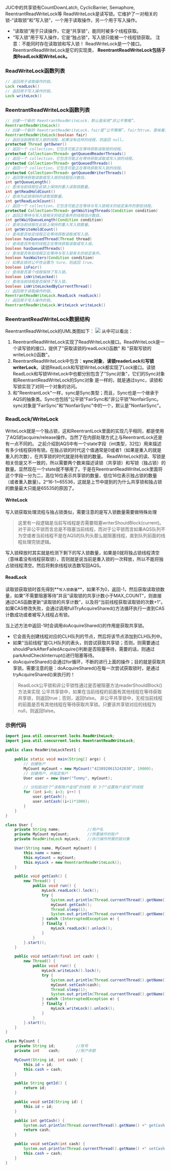 JUC中的共享锁有CountDownLatch, CyclicBarrier, Semaphore, ReentrantReadWriteLock等
ReadWriteLock是读写锁。它维护了一对相关的锁-“读取锁”和“写入锁”，一个用于读取操作，另一个用于写入操作。
- “读取锁”用于只读操作，它是“共享锁”，能同时被多个线程获取。
- “写入锁”用于写入操作，它是“独占锁”，写入锁只能被一个线程锁获取。
注意：不能同时存在读取锁和写入锁！
ReadWriteLock是一个接口。ReentrantReadWriteLock是它的实现类，
**ReentrantReadWriteLock包括子类ReadLock和WriteLock。**

<!-- more -->

### ReadWriteLock函数列表
```java
// 返回用于读取操作的锁。
Lock readLock()
// 返回用于写入操作的锁。
Lock writeLock()
```
### ReentrantReadWriteLock函数列表
```java
// 创建一个新的 ReentrantReadWriteLock，默认是采用“非公平策略”。
ReentrantReadWriteLock()
// 创建一个新的 ReentrantReadWriteLock，fair是“公平策略”。fair为true，意味着公平策略；否则，意味着非公平策略。
ReentrantReadWriteLock(boolean fair)
// 返回当前拥有写入锁的线程，如果没有这样的线程，则返回 null。
protected Thread getOwner()
// 返回一个 collection，它包含可能正在等待获取读取锁的线程。
protected Collection<Thread> getQueuedReaderThreads()
// 返回一个 collection，它包含可能正在等待获取读取或写入锁的线程。
protected Collection<Thread> getQueuedThreads()
// 返回一个 collection，它包含可能正在等待获取写入锁的线程。
protected Collection<Thread> getQueuedWriterThreads()
// 返回等待获取读取或写入锁的线程估计数目。
int getQueueLength()
// 查询当前线程在此锁上保持的重入读取锁数量。
int getReadHoldCount()
// 查询为此锁保持的读取锁数量。
int getReadLockCount()
// 返回一个 collection，它包含可能正在等待与写入锁相关的给定条件的那些线程。
protected Collection<Thread> getWaitingThreads(Condition condition)
// 返回正等待与写入锁相关的给定条件的线程估计数目。
int getWaitQueueLength(Condition condition)
// 查询当前线程在此锁上保持的重入写入锁数量。
int getWriteHoldCount()
// 查询是否给定线程正在等待获取读取或写入锁。
boolean hasQueuedThread(Thread thread)
// 查询是否所有的线程正在等待获取读取或写入锁。
boolean hasQueuedThreads()
// 查询是否有些线程正在等待与写入锁有关的给定条件。
boolean hasWaiters(Condition condition)
// 如果此锁将公平性设置为 ture，则返回 true。
boolean isFair()
// 查询是否某个线程保持了写入锁。
boolean isWriteLocked()
// 查询当前线程是否保持了写入锁。
boolean isWriteLockedByCurrentThread()
// 返回用于读取操作的锁。
ReentrantReadWriteLock.ReadLock readLock()
// 返回用于写入操作的锁。
ReentrantReadWriteLock.WriteLock writeLock()
```

### ReentrantReadWriteLock数据结构
ReentrantReadWriteLock的UML类图如下：
![](http://images.cnitblog.com/blog/497634/201401/271424418287593.jpg)
从中可以看出：
1. ReentrantReadWriteLock实现了ReadWriteLock接口。ReadWriteLock是一个读写锁的接口，提供了"获取读锁的readLock()函数" 和 "获取写锁的writeLock()函数"。
2. ReentrantReadWriteLock中包含：**sync对象**，**读锁readerLock**和**写锁writerLock**。读锁ReadLock和写锁WriteLock都实现了Lock接口。读锁ReadLock和写锁WriteLock中也都分别包含了"Sync对象"，它们的Sync对象和ReentrantReadWriteLock的Sync对象 是一样的，就是通过sync，读锁和写锁实现了对同一个对象的访问。
3. 和"ReentrantLock"一样，sync是Sync类型；而且，Sync也是一个继承于AQS的抽象类。Sync也包括"公平锁"FairSync和"非公平锁"NonfairSync。sync对象是"FairSync"和"NonfairSync"中的一个，默认是"NonfairSync"。



### ReadLock/WriteLock
WriteLock就是一个独占锁，这和ReentrantLock里面的实现几乎相同，都是使用了AQS的acquire/release操作。当然了在内部处理方式上与ReentrantLock还是有一点不同的。
之前介绍到AQS中有一个state字段（int类型，32位）用来描述有多少线程获持有锁。在独占锁的时代这个值通常是0或者1（如果是重入的就是重入的次数），在共享锁的时代就是持有锁的数量。
ReadWriteLock的读、写锁是相关但是又不一致的，所以需要两个数来描述读锁（共享锁）和写锁（独占锁）的数量。显然现在一个state就不够用了。于是在ReentrantReadWrilteLock里面将这个字段一分为二，高位16位表示共享锁的数量，低位16位表示独占锁的数量（或者重入数量）。2^16-1=65536，这就是上节中提到的为什么共享锁和独占锁的数量最大只能是65535的原因了。

#### WriteLock
写入锁获取处理流程与独占锁类似，需要注意的是写入锁数量需要做特殊处理
>这里有一段逻辑是当前写线程是否需要阻塞writerShouldBlock(current)。对于非公平锁而言总是不阻塞当前线程，而对于公平锁而言如果AQS队列不为空或者当前线程不是在AQS的队列头那么就阻塞线程，直到队列前面的线程处理完锁逻辑。

写入锁释放时其实就是检测下剩下的写入锁数量，如果是0就将独占锁线程清空（意味着没有线程获取锁），否则就是说当前是重入锁的一次释放，所以不能将独占锁线程清空。然后将剩余线程状态数写回AQS。

#### ReadLock
读取锁获取锁时首先得到**`写入锁数量`**，如果不为0，返回-1，然后获取读取锁数量，如果“不需要阻塞等待”并且“读取锁的共享计数小于MAX_COUNT”，则直接通过CAS函数更新“读取锁的共享计数”，以及将“当前线程获取读取锁的次数+1”。如果CAS修改失败，会通过调用fullTryAcquireShared()方法循环执行一直到CAS计数成功或者被写入线程占有锁。

当上述方法中返回-1时会调用doAcquireShared()的作用是获取共享锁。
- 它会首先创建线程对应的CLH队列的节点，然后将该节点添加到CLH队列中。
- 如果“当前线程”是CLH队列的表头，则尝试获取共享锁；否则，则需要通过shouldParkAfterFailedAcquire()判断是否阻塞等待，需要的话，则通过parkAndCheckInterrupt()进行阻塞等待。
- doAcquireShared()会通过for循环，不断的进行上面的操作；目的就是获取共享锁。需要注意的是：doAcquireShared()在每一次尝试获取锁时，是通过tryAcquireShared()来执行的！

>ReadLock公平锁和非公平锁性通过是否被阻塞方法readerShouldBlock()方法来实现
公平共享锁中，如果在当前线程的前面有其他线程在等待获取共享锁，则返回true；否则，返回false。
非公平共享锁中，无视当前线程的前面是否有其他线程在等待获取共享锁。只要该共享锁对应的线程为null，则返回false。


### 示例代码
```java
import java.util.concurrent.locks.ReadWriteLock;
import java.util.concurrent.locks.ReentrantReadWriteLock;

public class ReadWriteLockTest1 {

    public static void main(String[] args) {
        // 创建账户
        MyCount myCount = new MyCount("4238920615242830", 10000);
        // 创建用户，并指定账户
        User user = new User("Tommy", myCount);

        // 分别启动3个“读取账户金钱”的线程 和 3个“设置账户金钱”的线程
        for (int i=0; i<3; i++) {
            user.getCash();
            user.setCash((i+1)*1000);
        }
    }
}

class User {
    private String name;            //用户名
    private MyCount myCount;        //所要操作的账户
    private ReadWriteLock myLock;   //执行操作所需的锁对象

    User(String name, MyCount myCount) {
        this.name = name;
        this.myCount = myCount;
        this.myLock = new ReentrantReadWriteLock();
    }

    public void getCash() {
        new Thread() {
            public void run() {
                myLock.readLock().lock();
                try {
                    System.out.println(Thread.currentThread().getName() +" getCash start");
                    myCount.getCash();
                    Thread.sleep(1);
                    System.out.println(Thread.currentThread().getName() +" getCash end");
                } catch (InterruptedException e) {
                } finally {
                    myLock.readLock().unlock();
                }
            }
        }.start();
    }

    public void setCash(final int cash) {
        new Thread() {
            public void run() {
                myLock.writeLock().lock();
                try {
                    System.out.println(Thread.currentThread().getName() +" setCash start");
                    myCount.setCash(cash);
                    Thread.sleep(1);
                    System.out.println(Thread.currentThread().getName() +" setCash end");
                } catch (InterruptedException e) {
                } finally {
                    myLock.writeLock().unlock();
                }
            }
        }.start();
    }
}

class MyCount {
    private String id;         //账号
    private int    cash;       //账户余额

    MyCount(String id, int cash) {
        this.id = id;
        this.cash = cash;
    }

    public String getId() {
        return id;
    }

    public void setId(String id) {
        this.id = id;
    }

    public int getCash() {
        System.out.println(Thread.currentThread().getName() +" getCash cash="+ cash);
        return cash;
    }

    public void setCash(int cash) {
        System.out.println(Thread.currentThread().getName() +" setCash cash="+ cash);
        this.cash = cash;
    }
}
```






















































































